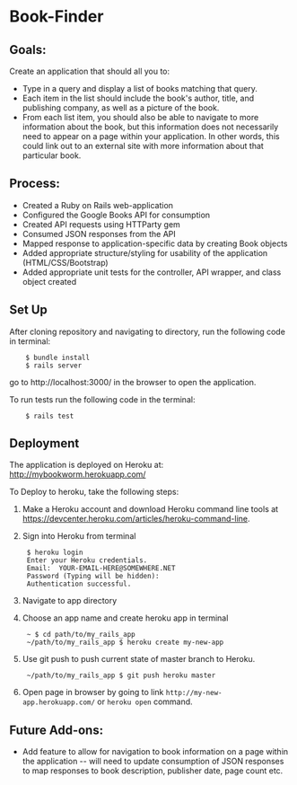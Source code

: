 # Book-Finder

## Goals:
Create an application that should all you to:  
- Type in a query and display a list of books matching that query.
- Each item in the list should include the book's author, title, and publishing company, as well as a picture of the book.
- From each list item, you should also be able to navigate to more information about the book, but this information does not necessarily need to appear on a page within your application. In other words, this could link out to an external site with more information about that particular book.

## Process:
- Created a Ruby on Rails web-application
- Configured the Google Books API for consumption
- Created API requests using HTTParty gem
- Consumed JSON responses from the API
- Mapped response to application-specific data by creating Book objects
- Added appropriate structure/styling for usability of the application (HTML/CSS/Bootstrap)
- Added appropriate unit tests for the controller, API wrapper, and class object created

## Set Up

After cloning repository and navigating to directory, run the following code in terminal:

        $ bundle install
        $ rails server

go to http://localhost:3000/ in the browser to open the application.

To run tests run the following code in the terminal:

        $ rails test

## Deployment
The application is deployed on Heroku at: http://mybookworm.herokuapp.com/

To Deploy to heroku, take the following steps:
  1. Make a Heroku account and download Heroku command line tools at https://devcenter.heroku.com/articles/heroku-command-line.  
  2. Sign into Heroku from terminal  

          $ heroku login
          Enter your Heroku credentials.
          Email:  YOUR-EMAIL-HERE@SOMEWHERE.NET
          Password (Typing will be hidden):  
          Authentication successful.

  3. Navigate to app directory
  4. Choose an app name and create heroku app in terminal  

          ~ $ cd path/to/my_rails_app
          ~/path/to/my_rails_app $ heroku create my-new-app

  5. Use git push to push current state of master branch to Heroku.  

          ~/path/to/my_rails_app $ git push heroku master

  6. Open page in browser by going to link `http://my-new-app.herokuapp.com/` or `heroku open` command.


## Future Add-ons:
- Add feature to allow for navigation to book information on a page within the application -- will need to update consumption of JSON responses to map responses to book description, publisher date, page count etc.
